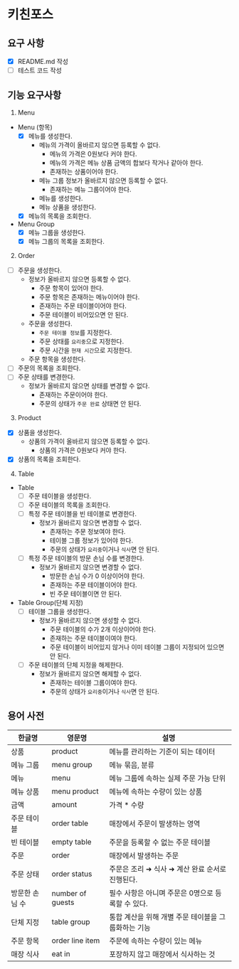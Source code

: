 # 키친포스

## 요구 사항

- [x] README.md 작성
- [ ] 테스트 코드 작성

## 기능 요구사항

1. Menu

* Menu (항목)
  - [x] 메뉴를 생성한다.
    - 메뉴의 가격이 올바르지 않으면 등록할 수 없다.
      - 메뉴의 가격은 0원보다 커야 한다.
      - 메뉴의 가격은 메뉴 상품 금액의 합보다 작거나 같아야 한다.
      - 존재하는 상품이어야 한다.
    - 메뉴 그룹 정보가 올바르지 않으면 등록할 수 없다.
      - 존재하는 메뉴 그룹이어야 한다.
    - 메뉴를 생성한다.
    - 메뉴 상품을 생성한다.
  - [x] 메뉴의 목록을 조회한다.

* Menu Group
  - [x] 메뉴 그룹을 생성한다.
  - [x] 메뉴 그룹의 목록을 조회한다.

2. Order

- [ ] 주문을 생성한다.
  - 정보가 올바르지 않으면 등록할 수 없다.
    - 주문 항목이 있어야 한다.
    - 주문 항목은 존재하는 메뉴이어야 한다.
    - 존재하는 주문 테이블이어야 한다.
    - 주문 테이블이 비어있으면 안 된다.
  - 주문을 생성한다.
    - `주문 테이블 정보`를 지정한다.
    - 주문 상태를 `요리중`으로 지정한다.
    - 주문 시간을 `현재 시간`으로 지정한다.
  - 주문 항목을 생성한다.
- [ ] 주문의 목록을 조회한다.
- [ ] 주문 상태를 변경한다.
  - 정보가 올바르지 않으면 상태를 변경할 수 없다.
    - 존재하는 주문이어야 한다.
    - 주문의 상태가 `주문 완료` 상태면 안 된다.

3. Product

- [x] 상품을 생성한다.
  - 상품의 가격이 올바르지 않으면 등록할 수 없다.
    - 상품의 가격은 0원보다 커야 한다.
- [x] 상품의 목록을 조회한다.

4. Table

* Table
  - [ ] 주문 테이블을 생성한다.
  - [ ] 주문 테이블의 목록을 조회한다.
  - [ ] 특정 주문 테이블을 빈 테이블로 변경한다.
    - 정보가 올바르지 않으면 변경할 수 없다.
      - 존재하는 주문 정보여야 한다.
      - 테이블 그룹 정보가 있어야 한다.
      - 주문의 상태가 `요리중`이거나 `식사`면 안 된다.
  - [ ] 특정 주문 테이블의 방문 손님 수를 변경한다.
    - 정보가 올바르지 않으면 변경할 수 없다.
      - 방문한 손님 수가 0 이상이어야 한다.
      - 존재하는 주문 테이블이어야 한다.
      - 빈 주문 테이블이면 안 된다.

* Table Group(단체 지정)
  - [ ] 테이블 그룹을 생성한다.
    - 정보가 올바르지 않으면 생성할 수 없다.
      - 주문 테이블의 수가 2개 이상이어야 한다.
      - 존재하는 주문 테이블이여야 한다.
      - 주문 테이블이 비어있지 않거나 이미 테이블 그룹이 지정되어 있으면 안 된다.
  - [ ] 주문 테이블의 단체 지정을 해제한다.
    - 정보가 올바르지 않으면 해제할 수 없다.
      - 존재하는 테이블 그룹이여야 한다.
      - 주문의 상태가 `요리중`이거나 `식사`면 안 된다.

## 용어 사전

| 한글명 | 영문명 | 설명 |
| --- | --- | --- |
| 상품 | product | 메뉴를 관리하는 기준이 되는 데이터 |
| 메뉴 그룹 | menu group | 메뉴 묶음, 분류 |
| 메뉴 | menu | 메뉴 그룹에 속하는 실제 주문 가능 단위 |
| 메뉴 상품 | menu product | 메뉴에 속하는 수량이 있는 상품 |
| 금액 | amount | 가격 * 수량 |
| 주문 테이블 | order table | 매장에서 주문이 발생하는 영역 |
| 빈 테이블 | empty table | 주문을 등록할 수 없는 주문 테이블 |
| 주문 | order | 매장에서 발생하는 주문 |
| 주문 상태 | order status | 주문은 조리 ➜ 식사 ➜ 계산 완료 순서로 진행된다. |
| 방문한 손님 수 | number of guests | 필수 사항은 아니며 주문은 0명으로 등록할 수 있다. |
| 단체 지정 | table group | 통합 계산을 위해 개별 주문 테이블을 그룹화하는 기능 |
| 주문 항목 | order line item | 주문에 속하는 수량이 있는 메뉴 |
| 매장 식사 | eat in | 포장하지 않고 매장에서 식사하는 것 |
